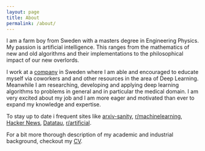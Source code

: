 ```yaml
---
layout: page
title: About
permalink: /about/
---
```


I am a farm boy from Sweden with a masters degree in Engineering Physics. My passion is artificial intelligence. This ranges from the mathematics of new and old algorithms and their implementations to the philosophical impact of our new overlords. 

I work at a [company](http://www.contextvision.se) in Sweden where I am able and encouraged to educate myself via coworkers and and other resources in the area of Deep Learning. Meanwhile I am researching, developing and applying deep learning algorithms to problems in general and in particular the medical domain. I am very excited about my job and I am more eager and motivated than ever to expand my knowledge and expertise. 

<!-- With a future in Deep Learning, Machine Learning and Artificial Intelligence in general I am always looking for resources to further expand my knowledge. -->

<!-- My interests in the area is knowledge representation, -->

To stay up to date i frequent sites like [arxiv-sanity](http://www.arxiv-sanity.com/), [r/machinelearning](http://www.reddit.com/r/machinelearning), [Hacker News](https://news.ycombinator.com), [Datatau](http://www.datatau.com), [r/artificial](https://www.reddit.com/r/artificial).

For a bit more thorough description of my academic and industrial background, checkout my [CV](/resume_eng.pdf).

